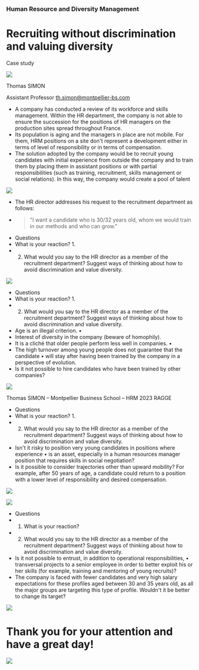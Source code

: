 ### Human Resource and Diversity Management

# Recruiting without discrimination and valuing diversity

Case study

![](_page_0_Picture_3.jpeg)

Thomas SIMON

Assistant Professor th.simon@montpellier-bs.com

- A company has conducted a review of its workforce and skills management. Within the HR department, the company is not able to ensure the succession for the positions of HR managers on the production sites spread throughout France.
- Its population is aging and the managers in place are not mobile. For them, HRM positions on a site don't represent a development either in terms of level of responsibility or in terms of compensation.
- The solution adopted by the company would be to recruit young candidates with initial experience from outside the company and to train them by placing them in assistant positions or with partial responsibilities (such as training, recruitment, skills management or social relations). In this way, the company would create a pool of talent

![](_page_1_Picture_4.jpeg)

- The HR director addresses his request to the recruitment department as follows:
- > "I want a candidate who is 30/32 years old, whom we would train in our methods and who can grow."
- Questions
- What is your reaction? 1.
- 2. What would you say to the HR director as a member of the recruitment department? Suggest ways of thinking about how to avoid discrimination and value diversity.

![](_page_2_Picture_6.jpeg)

- Questions
- What is your reaction? 1.
- 2. What would you say to the HR director as a member of the recruitment department? Suggest ways of thinking about how to avoid discrimination and value diversity.
- Age is an illegal criterion.  $\bullet$
- Interest of diversity in the company (beware of homophily).
- It is a cliché that older people perform less well in companies.  $\bullet$
- The high turnover among young people does not guarantee that the candidate  $\bullet$ will stay after having been trained by the company in a perspective of evolution.
- Is it not possible to hire candidates who have been trained by other companies?

![](_page_3_Picture_9.jpeg)

Thomas SIMON – Montpellier Business School – HRM 2023 RAGGE

- Questions
- What is your reaction? 1.
- 2. What would you say to the HR director as a member of the recruitment department? Suggest ways of thinking about how to avoid discrimination and value diversity.
- Isn't it risky to position very young candidates in positions where experience  $\bullet$ is an asset, especially in a human resources manager position that requires skills in social negotiation?
- Is it possible to consider trajectories other than upward mobility? For example, after 50 years of age, a candidate could return to a position with a lower level of responsibility and desired compensation.

![](_page_4_Picture_6.jpeg)

![](_page_4_Picture_8.jpeg)

- Questions
- 1. What is your reaction?
- 2. What would you say to the HR director as a member of the recruitment department? Suggest ways of thinking about how to avoid discrimination and value diversity.
- Is it not possible to entrust, in addition to operational responsibilities,  $\bullet$ transversal projects to a senior employee in order to better exploit his or her skills (for example, training and mentoring of young recruits)?
- The company is faced with fewer candidates and very high salary expectations for these profiles aged between 30 and 35 years old, as all the major groups are targeting this type of profile. Wouldn't it be better to change its target?

![](_page_5_Picture_6.jpeg)

# Thank you for your attention and have a great day!

![](_page_6_Picture_1.jpeg)